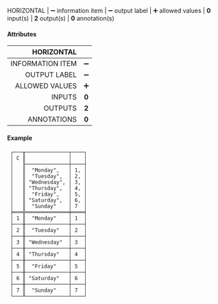 HORIZONTAL | ➖ information item | ➖ output label | ➕ allowed values | **0** input(s) | **2** output(s) | **0** annotation(s)

#### Attributes

|       HORIZONTAL |       |
|-----------------:|:-----:|
| INFORMATION ITEM |   ➖   |
|     OUTPUT LABEL |   ➖   |
|   ALLOWED VALUES |   ➕   |
|           INPUTS | **0** |
|          OUTPUTS | **2** |
|      ANNOTATIONS | **0** |

#### Example

```text
 ┌───╥──────────────┬────┐
 │ C ║              │    │
 │   ╟──────────────┼────┤
 │   ║  "Monday",   │ 1, │
 │   ║  "Tuesday",  │ 2, │
 │   ║ "Wednesday", │ 3, │
 │   ║ "Thursday",  │ 4, │
 │   ║  "Friday",   │ 5, │
 │   ║ "Saturday",  │ 6, │
 │   ║  "Sunday"    │ 7  │
 ╞═══╬══════════════╪════╡
 │ 1 ║  "Monday"    │ 1  │
 ├───╫──────────────┼────┤
 │ 2 ║  "Tuesday"   │ 2  │
 ├───╫──────────────┼────┤
 │ 3 ║ "Wednesday"  │ 3  │
 ├───╫──────────────┼────┤
 │ 4 ║ "Thursday"   │ 4  │
 ├───╫──────────────┼────┤
 │ 5 ║  "Friday"    │ 5  │
 ├───╫──────────────┼────┤
 │ 6 ║ "Saturday"   │ 6  │
 ├───╫──────────────┼────┤
 │ 7 ║  "Sunday"    │ 7  │
 └───╨──────────────┴────┘
```
